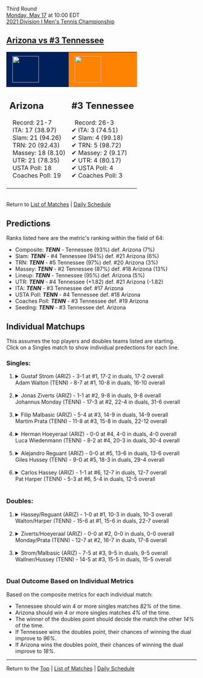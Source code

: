 Third Round[](#top)<a name="top"></a>  
[Monday, May 17](../../schedule/05-17.md) at 10:00 EDT  
[2021 Division I Men's Tennis Championship](../index.md)  
## [Arizona vs #3 Tennessee](https://www.ncaa.com/game/5833422)  

<table><tr style="background-color: #d9d9d9 !important"><td style="background-color: #00205B !important"><img src="https://www.ncaa.com/sites/default/files/images/logos/schools/a/arizona.70.png" width="70" height="70" style="padding: 8px;" /></td><td style="background-color: #FF8200 !important"><img src="https://www.ncaa.com/sites/default/files/images/logos/schools/t/tennessee.70.png" width="70" height="70" style="padding: 8px;" /></td></tr><tr>
<td>  

<h2>Arizona</h2>  
&nbsp; Record: 21-7<br>  
&nbsp; ITA: 17 (38.97)<br>  
&nbsp; Slam: 21 (94.26)<br>  
&nbsp; TRN: 20 (92.43)<br>  
&nbsp; Massey: 18 (8.10)<br>  
&nbsp; UTR: 21 (78.35)<br>  
&nbsp; USTA Poll: 18<br>  
&nbsp; Coaches Poll: 19<br>  
<br>  

</td>
<td>  

<h2>#3 Tennessee</h2>  
&nbsp; Record: 26-3<br>  
&#10004; ITA: 3 (74.51)<br>  
&#10004; Slam: 4 (99.18)<br>  
&#10004; TRN: 5 (98.72)<br>  
&#10004; Massey: 2 (9.17)<br>  
&#10004; UTR: 4 (80.17)<br>  
&#10004; USTA Poll: 4<br>  
&#10004; Coaches Poll: 3<br>  
<br>  

</td>
</tr></table>  


<br>Return to [List of Matches](../index.md) &#124; [Daily Schedule](../../schedule/05-17.md)

## Predictions  

Ranks listed here are the metric's ranking within the field of 64:  
- Composite: ***TENN*** - Tennessee (93%) def. Arizona (7%)  
- Slam: ***TENN*** - #4 Tennessee (94%) def. #21 Arizona (6%)  
- TRN: ***TENN*** - #5 Tennessee (97%) def. #20 Arizona (3%)  
- Massey: ***TENN*** - #2 Tennessee (87%) def. #18 Arizona (13%)  
- Lineup: ***TENN*** - Tennessee (95%) def. Arizona (5%)  
- UTR: ***TENN*** - #4 Tennessee (+1.82) def. #21 Arizona (-1.82)  
- ITA: ***TENN*** - #3 Tennessee def. #17 Arizona  
- USTA Poll: ***TENN*** - #4 Tennessee def. #18 Arizona  
- Coaches Poll: ***TENN*** - #3 Tennessee def. #19 Arizona  
- Seeding: ***TENN*** - #3 Tennessee def. Arizona  

## Individual Matchups  
This assumes the top players and doubles teams listed are starting.  
Click on a Singles match to show individual predections for each line.  

### Singles:  

<ol>
<li><details>
<summary markdown="span">Gustaf Strom (ARIZ) - 3-1 at #1, 17-2 in duals, 17-2 overall<br>Adam Walton (TENN) - 8-7 at #1, 10-8 in duals, 16-10 overall</summary>
<h4>Predictions</h4><ul>
<li>Composite: <b><i>TENN</i></b> - Walton (52%) def. Strom (48%)</li>  
<li>Slam: <b><i>TENN</i></b> - Walton (67%) def. Strom (33%)</li>  
<li>TRN: <b><i>ARIZ</i></b> - Strom (74%) def. Walton (26%)</li>  
<li>Massey: <b><i>ARIZ</i></b> - Strom (51%) def. Walton (49%)</li>  
<li>UTR: <b><i>TENN</i></b> - Walton (68%) def. Strom (32%)</li>  
<li>ITA: <b><i>TENN</i></b> - Walton (42.60) def. Strom (17.40)</li>  
</ul>
</details>&nbsp;</li>
<li><details>
<summary markdown="span">Jonas Ziverts (ARIZ) - 1-1 at #2, 9-8 in duals, 9-8 overall<br>Johannus Monday (TENN) - 17-3 at #2, 22-4 in duals, 31-6 overall</summary>
<h4>Predictions</h4><ul>
<li>Composite: <b><i>TENN</i></b> - Monday (77%) def. Ziverts (23%)</li>  
<li>Slam: <b><i>TENN</i></b> - Monday (67%) def. Ziverts (33%)</li>  
<li>TRN: <b><i>TENN</i></b> - Monday (78%) def. Ziverts (22%)</li>  
<li>Massey: <b><i>TENN</i></b> - Monday (81%) def. Ziverts (19%)</li>  
<li>UTR: <b><i>TENN</i></b> - Monday (82%) def. Ziverts (18%)</li>  
<li>ITA: <b><i>TENN</i></b> - Monday (43.71) def. Ziverts (7.58)</li>  
</ul>
</details>&nbsp;</li>
<li><details>
<summary markdown="span">Filip Malbasic (ARIZ) - 5-4 at #3, 14-9 in duals, 14-9 overall<br>Martim Prata (TENN) - 11-8 at #3, 15-8 in duals, 22-12 overall</summary>
<h4>Predictions</h4><ul>
<li>Composite: <b><i>TENN</i></b> - Prata (64%) def. Malbasic (36%)</li>  
<li>Slam: <b><i>TENN</i></b> - Prata (66%) def. Malbasic (34%)</li>  
<li>TRN: <b><i>TENN</i></b> - Prata (67%) def. Malbasic (33%)</li>  
<li>Massey: <b><i>TENN</i></b> - Prata (63%) def. Malbasic (37%)</li>  
<li>UTR: <b><i>TENN</i></b> - Prata (60%) def. Malbasic (40%)</li>  
<li>ITA: <b><i>TENN</i></b> - Prata (18.77) def. Malbasic (2.36)</li>  
</ul>
</details>&nbsp;</li>
<li><details>
<summary markdown="span">Herman Hoeyeraal (ARIZ) - 0-0 at #4, 4-0 in duals, 4-0 overall<br>Luca Wiedenmann (TENN) - 8-2 at #4, 20-3 in duals, 30-4 overall</summary>
<h4>Predictions</h4><ul>
<li>Composite: <b><i>TENN</i></b> - Wiedenmann (96%) def. Hoeyeraal (4%)</li>  
<li>Slam: <b><i>TENN</i></b> - Wiedenmann (99%) def. Hoeyeraal (1%)</li>  
<li>TRN: <b><i>TENN</i></b> - Wiedenmann (99%) def. Hoeyeraal (1%)</li>  
<li>Massey: <b><i>TENN</i></b> - Wiedenmann (85%) def. Hoeyeraal (15%)</li>  
<li>UTR: <b><i>TENN</i></b> - Wiedenmann (99%) def. Hoeyeraal (1%)</li>  
<li>ITA: <b><i>TENN</i></b> - Wiedenmann (4.02) def. Hoeyeraal (2.40)</li>  
</ul>
</details>&nbsp;</li>
<li><details>
<summary markdown="span">Alejandro Reguant (ARIZ) - 0-0 at #5, 13-6 in duals, 13-6 overall<br>Giles Hussey (TENN) - 9-0 at #5, 18-3 in duals, 29-4 overall</summary>
<h4>Predictions</h4><ul>
<li>Composite: <b><i>TENN</i></b> - Hussey (77%) def. Reguant (23%)</li>  
<li>Slam: <b><i>TENN</i></b> - Hussey (69%) def. Reguant (31%)</li>  
<li>TRN: <b><i>TENN</i></b> - Hussey (87%) def. Reguant (13%)</li>  
<li>Massey: <b><i>TENN</i></b> - Hussey (79%) def. Reguant (21%)</li>  
<li>UTR: <b><i>TENN</i></b> - Hussey (72%) def. Reguant (28%)</li>  
<li>ITA: <b><i>TENN</i></b> - Hussey (7.54) def. Reguant (2.55)</li>  
</ul>
</details>&nbsp;</li>
<li><details>
<summary markdown="span">Carlos Hassey (ARIZ) - 1-1 at #6, 12-7 in duals, 12-7 overall<br>Pat Harper (TENN) - 5-3 at #6, 5-4 in duals, 12-5 overall</summary>
<h4>Predictions</h4><ul>
<li>Composite: <b><i>TENN</i></b> - Harper (75%) def. Hassey (25%)</li>  
<li>Slam: <b><i>TENN</i></b> - Harper (72%) def. Hassey (28%)</li>  
<li>TRN: <b><i>TENN</i></b> - Harper (83%) def. Hassey (17%)</li>  
<li>Massey: <b><i>TENN</i></b> - Harper (66%) def. Hassey (34%)</li>  
<li>UTR: <b><i>TENN</i></b> - Harper (78%) def. Hassey (22%)</li>  
<li>ITA: <b><i>TENN</i></b> - Harper (5.43) def. Hassey (1.70)</li>  
</ul>
</details>&nbsp;</li>
</ol>

### Doubles:  

<ol>
<li><details>
<summary markdown="span">Hassey/Reguant (ARIZ) - 1-0 at #1, 10-3 in duals, 10-3 overall<br>Walton/Harper (TENN) - 15-6 at #1, 15-6 in duals, 22-7 overall</summary>
<br>Sorry, we don't have any metrics for this match
</details>&nbsp;</li>
<li><details>
<summary markdown="span">Ziverts/Hoeyeraal (ARIZ) - 0-0 at #2, 0-0 in duals, 0-0 overall<br>Monday/Prata (TENN) - 12-7 at #2, 16-7 in duals, 17-8 overall</summary>
<br>Sorry, we don't have any metrics for this match
</details>&nbsp;</li>
<li><details>
<summary markdown="span">Strom/Malbasic (ARIZ) - 7-5 at #3, 9-5 in duals, 9-5 overall<br>Wallner/Hussey (TENN) - 14-5 at #3, 15-5 in duals, 15-5 overall</summary>
<br>Sorry, we don't have any metrics for this match
</details>&nbsp;</li>
</ol>

### Dual Outcome Based on Individual Metrics  
  
Based on the composite metrics for each individual match:  
- Tennessee should win 4 or more singles matches *82%* of the time.  
- Arizona should win 4 or more singles matches *4%* of the time.  
- The winner of the doubles point should decide the match the other *14%* of the time.  
- If Tennessee wins the doubles point, their chances of winning the dual improve to *96%*.  
- If Arizona wins the doubles point, their chances of winning the dual improve to *18%*.  
  
------

Return to the [Top](#top) &#124; [List of Matches](../index.md) &#124; [Daily Schedule](../../schedule/05-17.md)  

